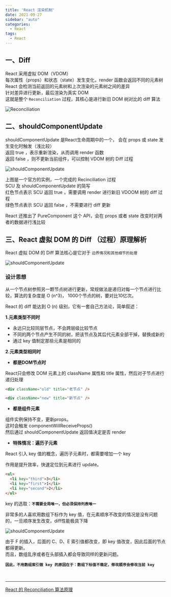 ```yaml
---
title: 'React 渲染机制'
date: 2021-09-27
sidebar: "auto"
categories:
  - React
tags: 
  - React
---
```


## **一、Diff**

React 采用虚拟 DOM（VDOM）
<br/>
每次属性（props）和状态（state）发生变化，render 函数会返回不同的元素树
<br/>
React 会检测当前返回的元素树和上次渲染的元素树之间的差异
<br/>
针对差异进行更新，最后渲染为真实 DOM
<br/>
这就是整个 `Reconciliation` 过程，其核心是进行新旧 DOM 树对比的 diff 算法

<img src="https://p1-jj.byteimg.com/tos-cn-i-t2oaga2asx/gold-user-assets/2019/10/19/16de3834ffcc66f4~tplv-t2oaga2asx-watermark.awebp" alt="Reconciliation">




## **二、shouldComponentUpdate**

shouldComponentUpdate 是React生命周期中的一个， 会在 props 或 state 发生变化时触发（浅比较）
<br/>
返回 true ，表示重新渲染，从而调用 render 函数
<br/>
返回 false ，则不更新当前组件，可以控制 VDOM 树的 Diff 过程
<br/>

<img src="https://p1-jj.byteimg.com/tos-cn-i-t2oaga2asx/gold-user-assets/2019/10/19/16de39cf997a808f~tplv-t2oaga2asx-watermark.awebp" alt="shouldComponentUpdate">

上图是一个官方的实例，一个完成的 Recinciliation 过程
<br/>
SCU 及 shouldComponentUpdate 的简写
<br/>
红色节点表示 SCU 返回 true ，需要调用 render 进行新旧 VDOOM 树的 diff 过程
<br/>
绿色节点表示 SCU 返回 false ，不需要进行 diff 更新

React 还推出了 PureComponent 这个 API，会在 props 或者 state 改变时对两者的数据进行浅比较




## **三、React 虚拟 DOM 的 Diff （过程）原理解析**

React 虚拟 DOM 的 Diff 算法核心是它对于 `边界情况和其他细节的处理`

<img src="https://p1-jj.byteimg.com/tos-cn-i-t2oaga2asx/gold-user-assets/2019/10/19/16de41554a3ff3e2~tplv-t2oaga2asx-watermark.awebp" alt="shouldComponentUpdate">

### **设计思想**

从一个节点树参照另一颗节点树进行更新，常规做法是递归对每一个节点进行比较，算法的复杂度是 O (n^3)，
1000个节点的树，要对比10亿次。

React 的 diff 能达到 O (n) 级别，它有一套自己方法论，简单叙述：

**1.元素类型不同时**

- 永远只比较同层节点，不会跨层级比较节点
- 不同的两个节点产生不同的树，把该节点及其后代元素全部干掉，替换成新的
- 通过 key 值制定那些元素是相同的


**2.元素类型相同时**

- **都是DOM节点时**

React只会修改 DOM 元素上的 className 属性和 title 属性，然后对子节点进行递归处理
```html
<div className="old" title="老节点" />

<div className="new" title="新节点" />
```

- **都是组件元素**

组件实例保持不变，更新props。
<br>
这时会触发 componentWillReceiveProps() 
<br>
然后通过 shouldComponentUpdate 返回值决定是否 render

- **特殊情况：遍历子元素**


React 引入 key 值的概念，遍历子元素时，都需要增加一个 key

作用是提升效率，快速定位到元素进行 update。

```html
<ul>
  <li key="third">3</li>
  <li key="first">1</li>
  <li key="second">2</li>
</ul>
```

key 的选取：**`不需要全局唯一，但必须保持列表唯一`**

非常多的人喜欢用数组下标作为 key 值，在元素顺序不改变的情况是没有问题的，一旦顺序发生改变，diff性能极具下降


<img src="https://p1-jj.byteimg.com/tos-cn-i-t2oaga2asx/gold-user-assets/2019/10/19/16de474300409e90~tplv-t2oaga2asx-watermark.awebp" alt="shouldComponentUpdate">

由于 F 的插入，后面的 C、D、E 索引值都改变，即 key 值改变，因此后面的节点都得更新。
<br>
而且，数组乱序或者在头部插入都会导致同样的更新问题。

**`因此，不用数组索引做 key 的原因在于：数组下标值不稳定，修改顺序会修改当前 key`**


<br><hr> 

[React 的 Reconciliation 算法原理](https://juejin.cn/book/6844733816460804104/section/6844733816549048333)